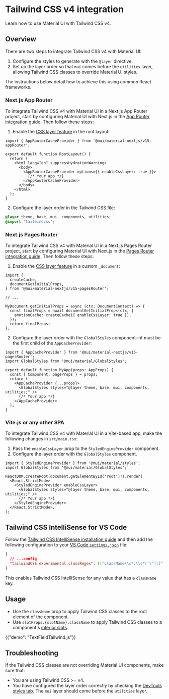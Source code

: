 # Tailwind CSS v4 integration

<p class="description">Learn how to use Material UI with Tailwind CSS v4.</p>

## Overview

There are two steps to integrate Tailwind CSS v4 with Material UI:

1. Configure the styles to generate with the `@layer` directive.
2. Set up the layer order so that `mui` comes before the `utilities` layer, allowing Tailwind CSS classes to override Material UI styles.

The instructions below detail how to achieve this using common React frameworks.

### Next.js App Router

To integrate Tailwind CSS v4 with Material UI in a Next.js App Router project, start by configuring Material UI with Next.js in the [App Router integration guide](/material-ui/integrations/nextjs/#app-router).
Then follow these steps:

1. Enable the [CSS layer feature](/material-ui/integrations/nextjs/#using-other-styling-solutions) in the root layout:

```tsx title="src/app/layout.tsx"
import { AppRouterCacheProvider } from '@mui/material-nextjs/v15-appRouter';

export default function RootLayout() {
  return (
    <html lang="en" suppressHydrationWarning>
      <body>
        <AppRouterCacheProvider options={{ enableCssLayer: true }}>
          {/* Your app */}
        </AppRouterCacheProvider>
      </body>
    </html>
  );
}
```

2. Configure the layer order in the Tailwind CSS file:

```css title="src/app/globals.css"
@layer theme, base, mui, components, utilities;
@import 'tailwindcss';
```

### Next.js Pages Router

To integrate Tailwind CSS v4 with Material UI in a Next.js Pages Router project, start by configuring Material UI with Next.js in the [Pages Router integration guide](/material-ui/integrations/nextjs/#pages-router).
Then follow these steps:

1. Enable the [CSS layer feature](/material-ui/integrations/nextjs/#configuration-2) in a custom `_document`:

```tsx title="pages/_document.tsx"
import {
  createCache,
  documentGetInitialProps,
} from '@mui/material-nextjs/v15-pagesRouter';

// ...

MyDocument.getInitialProps = async (ctx: DocumentContext) => {
  const finalProps = await documentGetInitialProps(ctx, {
    emotionCache: createCache({ enableCssLayer: true }),
  });
  return finalProps;
};
```

2. Configure the layer order with the `GlobalStyles` component—it must be the first child of the `AppCacheProvider`:

```tsx title="pages/_app.tsx"
import { AppCacheProvider } from '@mui/material-nextjs/v15-pagesRouter';
import GlobalStyles from '@mui/material/GlobalStyles';

export default function MyApp(props: AppProps) {
  const { Component, pageProps } = props;
  return (
    <AppCacheProvider {...props}>
      <GlobalStyles styles="@layer theme, base, mui, components, utilities;" />
      {/* Your app */}
    </AppCacheProvider>
  );
}
```

### Vite.js or any other SPA

To integrate Tailwind CSS v4 with Material UI in a Vite-based app, make the following changes in `src/main.tsx`:

1. Pass the `enableCssLayer` prop to the `StyledEngineProvider` component.
2. Configure the layer order with the `GlobalStyles` component.

```tsx title="main.tsx"
import { StyledEngineProvider } from '@mui/material/styles';
import GlobalStyles from '@mui/material/GlobalStyles';

ReactDOM.createRoot(document.getElementById('root')!).render(
  <React.StrictMode>
    <StyledEngineProvider enableCssLayer>
      <GlobalStyles styles="@layer theme, base, mui, components, utilities;" />
      {/* Your app */}
    </StyledEngineProvider>
  </React.StrictMode>,
);
```

## Tailwind CSS IntelliSense for VS Code

Follow the [Tailwind CSS IntelliSense installation guide](https://tailwindcss.com/docs/editor-setup#intellisense-for-vs-code) and then add the following configuration to your [VS Code `settings.json`](https://code.visualstudio.com/docs/editor/settings#_settings-json-file) file:

```json
{
  // ...config
  "tailwindCSS.experimental.classRegex": [["className\\s*:\\s*['\"]([^'\"]*)['\"]"]]
}
```

This enables Tailwind CSS IntelliSense for any value that has a `className` key.

## Usage

- Use the `className` prop to apply Tailwind CSS classes to the root element of the component.
- Use `slotProps.{slotName}.className` to apply Tailwind CSS classes to a component's [interior slots](/material-ui/customization/overriding-component-structure/#interior-slots).

{{"demo": "TextFieldTailwind.js"}}

## Troubleshooting

If the Tailwind CSS classes are not overriding Material UI components, make sure that:

- You are using Tailwind CSS >= v4.
- You have configured the layer order correctly by checking the [DevTools styles tab](https://developer.chrome.com/docs/devtools/css/reference#cascade-layers). The `mui` layer should come before the `utilities` layer.

